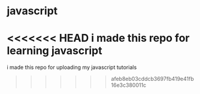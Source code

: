 # javascript
<<<<<<< HEAD
i made this repo for learning javascript 
=======
i made this repo for uploading my javascript tutorials 
>>>>>>> afeb8eb03cddcb3697fb419e41fb16e3c380011c
